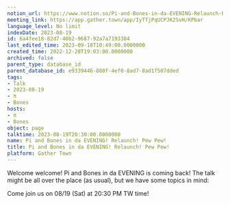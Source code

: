 ```yaml
---
notion_url: https://www.notion.so/Pi-and-Bones-in-da-EVENING-Relaunch-Pew-Pew-6a4fee1882d740b2968792a7a7193384
meeting_link: https://app.gather.town/app/IyTfjPqUCPJK2SvH/KPbar
language_level: No limit
indexDate: 2023-08-19
id: 6a4fee18-82d7-40b2-9687-92a7a7193384
last_edited_time: 2023-09-18T10:49:00.0000000
created_time: 2022-12-28T19:03:00.0000000
archived: false
parent_type: database_id
parent_database_id: e9339446-880f-4ef0-8ad7-8ad1f507dded
tags:
- Talk
- 2023-08-19
- π
- Bones
hosts:
- π
- Bones
object: page
talktime: 2023-08-19T20:30:00.0000000
name: Pi and Bones in da EVENING! Relaunch! Pew Pew!
title: Pi and Bones in da EVENING! Relaunch! Pew Pew!
platform: Gather Town
---
```


Welcome welcome! Pi and Bones in da EVENING is coming back! 
The talk might be all over the place (as usual), but we have some topics in mind:


   
   
   

Come join us on 08/19 (Sat) at 20:30 PM TW time!























